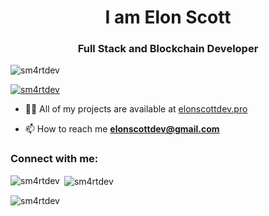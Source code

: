 <h1 align="center">I am Elon Scott</h1>
<h3 align="center">Full Stack and Blockchain Developer</h3>

<p align="left"> <img src="https://komarev.com/ghpvc/?username=sm4rtdev&label=Profile%20views&color=0e75b6&style=flat" alt="sm4rtdev" /> </p>

<p align="left"> <a href="https://github.com/ryo-ma/github-profile-trophy"><img src="https://github-profile-trophy.vercel.app/?username=sm4rtdev" alt="sm4rtdev" /></a> </p>

- 👨‍💻 All of my projects are available at [elonscottdev.pro](elonscottdev.pro)

- 📫 How to reach me **elonscottdev@gmail.com**

<h3 align="left">Connect with me:</h3>
<p align="left">
</p>

<p><img align="left" src="https://github-readme-stats.vercel.app/api/top-langs?username=sm4rtdev&show_icons=true&locale=en&layout=compact" alt="sm4rtdev" /></p>

<p>&nbsp;<img align="center" src="https://github-readme-stats.vercel.app/api?username=sm4rtdev&show_icons=true&locale=en" alt="sm4rtdev" /></p>

<p><img align="center" src="https://github-readme-streak-stats.herokuapp.com/?user=sm4rtdev&" alt="sm4rtdev" /></p>
